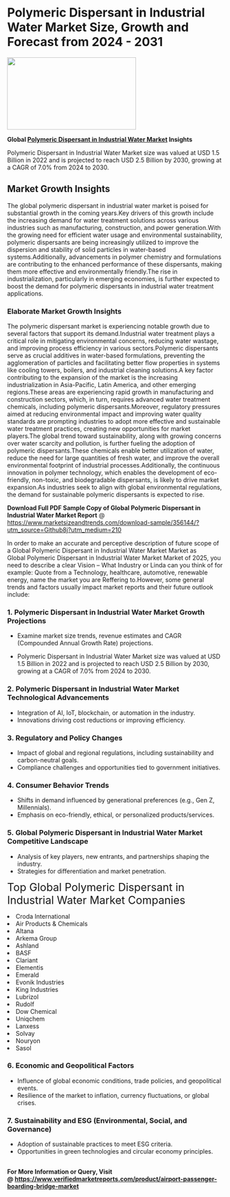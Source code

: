 <H1>Polymeric Dispersant in Industrial Water Market Size, Growth and Forecast from 2024 - 2031</H1><img class="aligncenter size-medium wp-image-584254" src="https://thirdeyenews.in/wp-content/uploads/2024/09/Global-Market-Research-300x168.jpeg" alt="" width="300" height="168" /><p><strong>Global&nbsp;<a href="https://www.marketsizeandtrends.com/download-sample/356144/?utm_source=Github8j?utm_medium=210">Polymeric Dispersant in Industrial Water Market</a> Insights</strong></p><p>Polymeric Dispersant in Industrial Water Market size was valued at USD 1.5 Billion in 2022 and is projected to reach USD 2.5 Billion by 2030, growing at a CAGR of 7.0% from 2024 to 2030.</p><p><h2>Market Growth Insights</h2> The global polymeric dispersant in industrial water market is poised for substantial growth in the coming years.Key drivers of this growth include the increasing demand for water treatment solutions across various industries such as manufacturing, construction, and power generation.With the growing need for efficient water usage and environmental sustainability, polymeric dispersants are being increasingly utilized to improve the dispersion and stability of solid particles in water-based systems.Additionally, advancements in polymer chemistry and formulations are contributing to the enhanced performance of these dispersants, making them more effective and environmentally friendly.The rise in industrialization, particularly in emerging economies, is further expected to boost the demand for polymeric dispersants in industrial water treatment applications. <h3>Elaborate Market Growth Insights</h3> The polymeric dispersant market is experiencing notable growth due to several factors that support its demand.Industrial water treatment plays a critical role in mitigating environmental concerns, reducing water wastage, and improving process efficiency in various sectors.Polymeric dispersants serve as crucial additives in water-based formulations, preventing the agglomeration of particles and facilitating better flow properties in systems like cooling towers, boilers, and industrial cleaning solutions.A key factor contributing to the expansion of the market is the increasing industrialization in Asia-Pacific, Latin America, and other emerging regions.These areas are experiencing rapid growth in manufacturing and construction sectors, which, in turn, requires advanced water treatment chemicals, including polymeric dispersants.Moreover, regulatory pressures aimed at reducing environmental impact and improving water quality standards are prompting industries to adopt more effective and sustainable water treatment practices, creating new opportunities for market players.The global trend toward sustainability, along with growing concerns over water scarcity and pollution, is further fueling the adoption of polymeric dispersants.These chemicals enable better utilization of water, reduce the need for large quantities of fresh water, and improve the overall environmental footprint of industrial processes.Additionally, the continuous innovation in polymer technology, which enables the development of eco-friendly, non-toxic, and biodegradable dispersants, is likely to drive market expansion.As industries seek to align with global environmental regulations, the demand for sustainable polymeric dispersants is expected to rise.</p><p><span class=""><strong>Download Full PDF Sample Copy of Global Polymeric Dispersant in Industrial Water Market Report</strong> @ <a href="https://www.marketsizeandtrends.com/download-sample/356144/?utm_source=Github8j?utm_medium=210" target="_blank">https://www.marketsizeandtrends.com/download-sample/356144/?utm_source=Github8j?utm_medium=210</a></span></p><p>In order to make an accurate and perceptive description of future scope of a Global&nbsp;Polymeric Dispersant in Industrial Water Market Market as Global&nbsp;Polymeric Dispersant in Industrial Water Market Market of 2025, you need to describe a clear Vision &ndash; What Industry or Linda can you think of for example: Quote from a Technology, healthcare, automotive, renewable energy, name the market you are Reffering to.However, some general trends and factors usually impact market reports and their future outlook include:</p><h3>1.&nbsp;<strong>Polymeric Dispersant in Industrial Water Market Growth Projections</strong></h3><ul><li>Examine market size trends, revenue estimates and CAGR (Compounded Annual Growth Rate) projections.</li><li><p>Polymeric Dispersant in Industrial Water Market size was valued at USD 1.5 Billion in 2022 and is projected to reach USD 2.5 Billion by 2030, growing at a CAGR of 7.0% from 2024 to 2030.</p></li></ul><h3>2.&nbsp;<strong>Polymeric Dispersant in Industrial Water Market Technological Advancements</strong></h3><ul><li>Integration of AI, IoT, blockchain, or automation in the industry.</li><li>Innovations driving cost reductions or improving efficiency.</li></ul><h3>3.&nbsp;<strong>Regulatory and Policy Changes</strong></h3><ul><li>Impact of global and regional regulations, including sustainability and carbon-neutral goals.</li><li>Compliance challenges and opportunities tied to government initiatives.</li></ul><h3>4.&nbsp;<strong>Consumer Behavior Trends</strong></h3><ul><li>Shifts in demand influenced by generational preferences (e.g., Gen Z, Millennials).</li><li>Emphasis on eco-friendly, ethical, or personalized products/services.</li></ul><h3>5.&nbsp;<strong>Global Polymeric Dispersant in Industrial Water Market Competitive Landscape</strong></h3><ul><li>Analysis of key players, new entrants, and partnerships shaping the industry.</li><li>Strategies for differentiation and market penetration.</li></ul><p data-pm-slice="1 1 []"><span style="color: inherit; font-family: inherit; font-size: 25px;">Top Global Polymeric Dispersant in Industrial Water Market Companies</span></p><div class="" data-test-id=""><p><li>Croda International</li><li> Air Products & Chemicals</li><li> Altana</li><li> Arkema Group</li><li> Ashland</li><li> BASF</li><li> Clariant</li><li> Elementis</li><li> Emerald</li><li> Evonik Industries</li><li> King Industries</li><li> Lubrizol</li><li> Rudolf</li><li> Dow Chemical</li><li> Uniqchem</li><li> Lanxess</li><li> Solvay</li><li> Nouryon</li><li> Sasol</li></p></div><h3>6.&nbsp;<strong>Economic and Geopolitical Factors</strong></h3><ul><li>Influence of global economic conditions, trade policies, and geopolitical events.</li><li>Resilience of the market to inflation, currency fluctuations, or global crises.</li></ul><h3>7.&nbsp;<strong>Sustainability and ESG (Environmental, Social, and Governance)</strong></h3><ul><li>Adoption of sustainable practices to meet ESG criteria.</li><li>Opportunities in green technologies and circular economy principles.</li></ul><h2><strong style="font-size: 14px;">For More Information or Query, Visit @&nbsp;</strong><a style="background-color: #ffffff; font-size: 14px;" href="https://www.marketsizeandtrends.com/report/polymeric-dispersant-in-industrial-water-market/" target="_blank">https://www.verifiedmarketreports.com/product/airport-passenger-boarding-bridge-market</a></h2>